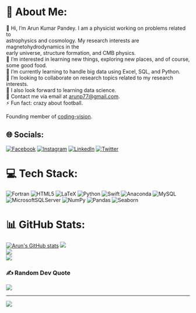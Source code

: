 # 💫 About Me:
👋 Hi, I’m Arun Kumar Pandey. I am a physicist working on problems related to <br>astrophysics and cosmology. My research interests are magnetohydrodynamics in the <br>early universe, structure formation, and CMB physics.<br>👀 I’m interested in learning new things, exploring new places, and of course, some good food.<br>🌱 I’m currently learning to handle big data using Excel, SQL, and Python.<br>👯 I’m looking to collaborate on research topics related to my research interests. <br>🤝 I also look forward to learning data science.<br>💬 Contact me via email at arunp77@gmail.com.<br>⚡ Fun fact: crazy about football.


Founding member of [coding-vision]( https://arunsinp.github.io/vision-coding/).


## 🌐 Socials:
[![Facebook](https://img.shields.io/badge/Facebook-%231877F2.svg?logo=Facebook&logoColor=white)](https://facebook.com/arunp77) [![Instagram](https://img.shields.io/badge/Instagram-%23E4405F.svg?logo=Instagram&logoColor=white)](https://instagram.com/arunp77) [![LinkedIn](https://img.shields.io/badge/LinkedIn-%230077B5.svg?logo=linkedin&logoColor=white)](https://linkedin.com/in/dr-arun-kumar-pandey-5186a336) [![Twitter](https://img.shields.io/badge/Twitter-%231DA1F2.svg?logo=Twitter&logoColor=white)](https://twitter.com/arunp77_) 

# 💻 Tech Stack:
![Fortran](https://img.shields.io/badge/Fortran-%23734F96.svg?style=flat&logo=fortran&logoColor=white) ![HTML5](https://img.shields.io/badge/html5-%23E34F26.svg?style=flat&logo=html5&logoColor=white) ![LaTeX](https://img.shields.io/badge/latex-%23008080.svg?style=flat&logo=latex&logoColor=white) ![Python](https://img.shields.io/badge/python-3670A0?style=flat&logo=python&logoColor=ffdd54) ![Swift](https://img.shields.io/badge/swift-F54A2A?style=flat&logo=swift&logoColor=white) ![Anaconda](https://img.shields.io/badge/Anaconda-%2344A833.svg?style=flat&logo=anaconda&logoColor=white) ![MySQL](https://img.shields.io/badge/mysql-%2300f.svg?style=flat&logo=mysql&logoColor=white) ![MicrosoftSQLServer](https://img.shields.io/badge/Microsoft%20SQL%20Sever-CC2927?style=flat&logo=microsoft%20sql%20server&logoColor=white) ![NumPy](https://img.shields.io/badge/numpy-%23013243.svg?style=flat&logo=numpy&logoColor=white) ![Pandas](https://img.shields.io/badge/pandas-%23150458.svg?style=flat&logo=pandas&logoColor=white) ![Seaborn](https://img.shields.io/badge/Seaborn-bag-lightgrey)

# 📊 GitHub Stats:
[![Arun's GitHub stats](https://github-readme-stats.vercel.app/api?username=arunsinp)](https://github.com/arunsinp/github-readme-stats)
![](https://github-readme-stats.vercel.app/api?username=arunsinp&theme=blue-green&hide_border=false&include_all_commits=true&count_private=true)<br/>
![](https://github-readme-streak-stats.herokuapp.com/?user=arunsinp&theme=blue-green&hide_border=false)<br/>
![](https://github-readme-stats.vercel.app/api/top-langs/?username=arunsinp&theme=blue-green&hide_border=false&include_all_commits=true&count_private=true&layout=compact)

<!--- ## 🏆 GitHub Trophies--->
<!---![](https://github-profile-trophy.vercel.app/?username=arunsinp&theme=discord&no-frame=false&no-bg=true&margin-w=4) --->

### ✍️ Random Dev Quote
![](https://quotes-github-readme.vercel.app/api?type=vetical&theme=radical)

---
[![](https://visitcount.itsvg.in/api?id=arunsinp&icon=0&color=3)](https://visitcount.itsvg.in)

<!-- Proudly created with GPRM ( https://gprm.itsvg.in ) -->
